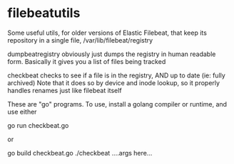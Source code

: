 # filebeatutils

Some useful utils, for older versions of Elastic Filebeat, that keep
its repository in a single file, 
/var/lib/filebeat/registry

dumpbeatregistry obviously just dumps the registry in human readable form.
Basically it gives you a list of files being tracked

checkbeat checks to see if a file is in the registry, AND up to date
 (ie: fully archived)
Note that it does so by device and inode lookup, so it properly handles renames
just like filebeat itself


These are "go" programs. To use, install a golang compiler or runtime, 
and use either

  go run checkbeat.go

or

  go build checkbeat.go
  ./checkbeat  ....args here...





